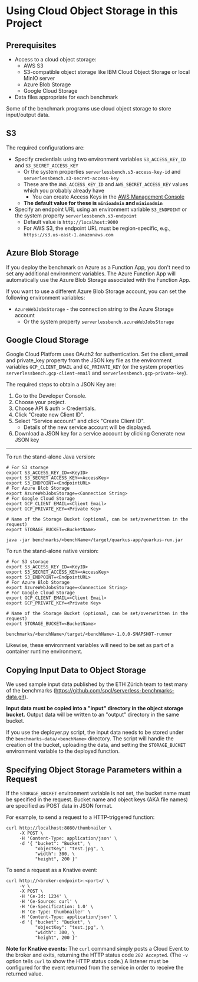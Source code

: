 # Using Cloud Object Storage in this Project

## Prerequisites

* Access to a cloud object storage:
  * AWS S3
  * S3-compatible object storage like IBM Cloud Object Storage or local MinIO server
  * Azure Blob Storage
  * Google Cloud Storage
* Data files appropriate for each benchmark

Some of the benchmark programs use cloud object storage to store input/output data.

## S3

The required configurations are:
* Specify credentials using two environment variables `S3_ACCESS_KEY_ID` and `S3_SECRET_ACCESS_KEY` 
  * Or the system properties `serverlessbench.s3-access-key-id` and `serverlessbench.s3-secret-access-key`
  * These are the `AWS_ACCESS_KEY_ID` and `AWS_SECRET_ACCESS_KEY` values which you probably already have
    * You can create Access Keys in the [AWS Management Console](https://console.aws.amazon.com/iam/home?#/security_credentials)
  * **The default value for these is `minioadmin` and `minioadmin`**
* Specify an endpoint URL using an environment variable `S3_ENDPOINT` or
  the system property `serverlessbench.s3-endpoint`
  * Default value is `http://localhost:9000`
  * For AWS S3, the endpoint URL must be region-specific, e.g., `https://s3.us-east-1.amazonaws.com`

## Azure Blob Storage
If you deploy the benchmark on Azure as a Function App, you don't need to set any additional environment variables.
The Azure Function App will automatically use the Azure Blob Storage associated with the Function App.

If you want to use a different Azure Blob Storage account, you can set the following environment variables:
* `AzureWebJobsStorage` - the connection string to the Azure Storage account
  * Or the system property `serverlessbench.azureWebJobsStorage`

## Google Cloud Storage
Google Cloud Platform uses OAuth2 for authentication.
Set the client_email and private_key property from the JSON key file as the environment variables `GCP_CLIENT_EMAIL` and `GC_PRIVATE_KEY` (or the system properties `serverlessbench.gcp-client-email` and `serverlessbench.gcp-private-key`).

The required steps to obtain a JSON Key are:
1. Go to the Developer Console.
2. Choose your project.
3. Choose API & auth > Credentials. 
4. Click "Create new Client ID".
5. Select "Service account" and click "Create Client ID". 
   - Details of the new service account will be displayed.
6. Download a JSON key for a service account by clicking Generate new JSON key

---
To run the stand-alone Java version:
```shell
# For S3 storage
export S3_ACCESS_KEY_ID=<KeyID>
export S3_SECRET_ACCESS_KEY=<AccessKey>
export S3_ENDPOINT=<EndpointURL>
# For Azure Blob Storage
export AzureWebJobsStorage=<Connection String>
# For Google Cloud Storage
export GCP_CLIENT_EMAIL=<Client Email>
export GCP_PRIVATE_KEY=<Private Key>

# Name of the Storage Bucket (optional, can be set/overwritten in the request)
export STORAGE_BUCKET=<BucketName>

java -jar benchmarks/<benchName>/target/quarkus-app/quarkus-run.jar
```

To run the stand-alone native version:
```shell
# For S3 storage
export S3_ACCESS_KEY_ID=<KeyID>
export S3_SECRET_ACCESS_KEY=<AccessKey>
export S3_ENDPOINT=<EndpointURL>
# For Azure Blob Storage
export AzureWebJobsStorage=<Connection String>
# For Google Cloud Storage
export GCP_CLIENT_EMAIL=<Client Email>
export GCP_PRIVATE_KEY=<Private Key>

# Name of the Storage Bucket (optional, can be set/overwritten in the request)
export STORAGE_BUCKET=<BucketName>

benchmarks/<benchName>/target/<benchName>-1.0.0-SNAPSHOT-runner
```

Likewise, these environment variables will need to be set as part of a container runtime environment.


## Copying Input Data to Object Storage

We used sample input data published by the ETH Z&uuml;rich team to test many of the benchmarks (https://github.com/spcl/serverless-benchmarks-data.git).

**Input data must be copied into a "input" directory in the object storage bucket.**
Output data will be written to an "output" directory in the same bucket.

If you use the deployer.py script, the input data needs to be stored under the `benchmarks-data/<benchName>` directory.
The script will handle the creation of the bucket, uploading the data, and setting the `STORAGE_BUCKET` environment variable to the deployed function.

## Specifying Object Storage Parameters within a Request

If the `STORAGE_BUCKET` environment variable is not set, the bucket name must be specified in the request.
Bucket name and object keys (AKA file names) are specified as POST data in JSON format.

For example, to send a request to a HTTP-triggered function:
```shell
curl http://localhost:8080/thumbnailer \
     -X POST \
     -H 'Content-Type: application/json' \
     -d '{ "bucket": "Bucket", \
           "objectKey": "test.jpg", \
           "width": 300, \
           "height", 200 }'
```

To send a request as a Knative event:

```shell
curl http://<broker-endpoint>:<port>/ \
     -v \
     -X POST \
     -H 'Ce-Id: 1234' \
     -H 'Ce-Source: curl' \
     -H 'Ce-Specification: 1.0' \
     -H 'Ce-Type: thumbnailer' \
     -H 'Content-Type: application/json' \
     -d '{ "bucket": "Bucket", \
           "objectKey": "test.jpg", \
           "width": 300, \
           "height", 200 }'
```

**Note for Knative events:** The `curl` command simply posts a Cloud Event to the broker and exits,
returning the HTTP status code `202 Accepted`.
(The `-v` option tells `curl` to show the HTTP status code.)
A listener must be configured for the event returned
from the service in order to receive the returned value.
